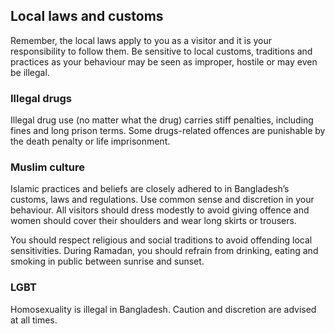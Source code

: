 ## Local laws and customs

Remember, the local laws apply to you as a visitor and it is your responsibility to follow them. Be sensitive to local customs, traditions and practices as your behaviour may be seen as improper, hostile or may even be illegal.

### **Illegal drugs**

Illegal drug use (no matter what the drug) carries stiff penalties, including fines and long prison terms. Some drugs-related offences are punishable by the death penalty or life imprisonment.

### **Muslim culture**

Islamic practices and beliefs are closely adhered to in Bangladesh’s customs, laws and regulations. Use common sense and discretion in your behaviour. All visitors should dress modestly to avoid giving offence and women should cover their shoulders and wear long skirts or trousers.

You should respect religious and social traditions to avoid offending local sensitivities. During Ramadan, you should refrain from drinking, eating and smoking in public between sunrise and sunset.

### **LGBT**

Homosexuality is illegal in Bangladesh. Caution and discretion are advised at all times.